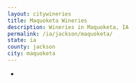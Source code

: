 ```yaml
---
layout: citywineries
title: Maquoketa Wineries
description: Wineries in Maquoketa, IA
permalink: /ia/jackson/maquoketa/
state: ia
county: jackson
city: maquoketa
---
```

-
